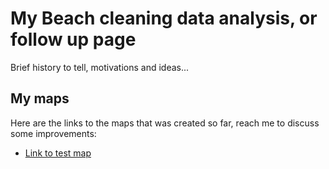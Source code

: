 # My Beach cleaning data analysis, or follow up page

Brief history to tell, motivations and ideas...
<!--
 `automating-gis-processes.github.io/exercise-5-MyGitHubUserName`

Here is an example how to do it in MarkDown for user HTenkanen:

```
[Link to test map](https://github.com/BrunoMonti/beach_cleaning/blob/main/docs/teste_map.html)
```
-->
## My maps

Here are the links to the maps that was created so far, reach me to discuss some improvements:

 - [Link to test map](https://github.com/BrunoMonti/beach_cleaning/blob/main/docs/teste_map.html)
